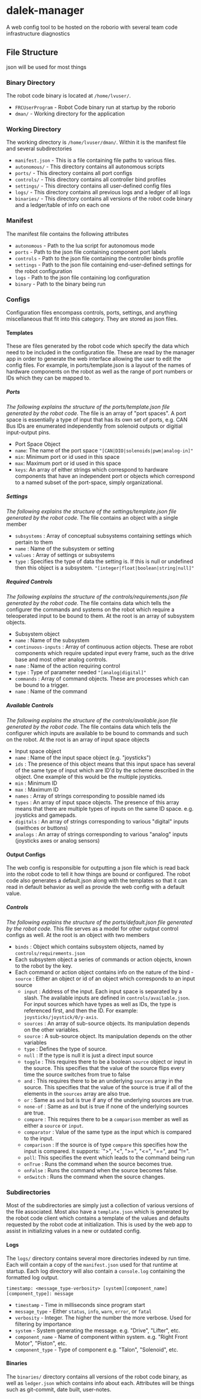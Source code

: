 # dalek-manager
A web config tool to be hosted on the roborio with several team code infrastructure diagnostics

## File Structure
json will be used for most things

### Binary Directory
The robot code binary is located at `/home/lvuser/`.
 - `FRCUserProgram` - Robot Code binary run at startup by the roborio
 - `dman/` - Working directory for the application

### Working Directory
The working directory is `/home/lvuser/dman/`. Within it is the manifest file and several subdirectories
- `manifest.json` - This is a file containing file paths to various files.
- `autonomous/` - This directory contains all autonomous scripts
- `ports/` - This directory contains all port configs
- `controls/` - This directory contains all controller bind profiles
- `settings/` - This directory contains all user-defined config files
- `logs/` - This directory contains all previous logs and a ledger of all logs
- `binaries/` - This directory contains all versions of the robot code binary and a ledger/table of info on each one

### Manifest
The manifest file contains the following attributes
 - `autonomous` - Path to the lua script for autonomous mode
 - `ports` - Path to the json file containing component port labels
 - `controls` - Path to the json file containing the controller binds profile
 - `settings` - Path to the json file containing end-user-defined settings for the robot configuration
 - `logs` - Path to the json file containing log configuration
 - `binary` - Path to the binary being run

### Configs
Configuration files encompass controls, ports, settings, and anything miscellaneous that fit into this category. They are stored as json files.

#### Templates
These are files generated by the robot code which specify the data which need to be included in the configuration file. These are read by the manager app in order to generate the web interface allowing the user to edit the config files. For example, in ports/template.json is a layout of the names of hardware components on the robot as well as the range of port numbers or IDs which they can be mapped to.

##### Ports
*The following explains the structure of the ports/template.json file generated by the robot code.*
The file is an array of "port spaces". A port space is essentially a type of input that has its own set of ports, e.g. CAN Bus IDs are enumerated independently from solenoid outputs or digitial input-output pins.
 - Port Space Object
  - `name`: The name of the port space `"[CAN|DIO|solenoids|pwm|analog-in]"`
  - `min`: Minimum port or id used in this space
  - `max`: Maximum port or id used in this space
  - `keys`: An array of either strings which correspond to hardware components that have an independent port or objects which correspond to a named subset of the port-space, simply organizational.

##### Settings
*The following explains the structure of the settings/template.json file generated by the robot code.*
The file contains an object with a single member
 - `subsystems` : Array of conceptual subsystems containing settings which pertain to them
  - `name` : Name of the subsystem or setting
  - `values` : Array of settings or subsystems
   - `type` : Specifies the type of data the setting is. If this is null or undefined then this object is a subsystem. `"[integer|float|boolean|string|null]"`

##### Required Controls
*The following explains the structure of the controls/requirements.json file generated by the robot code.*
The file contains data which tells the configurer the commands and systems on the robot which require a teleoperated input to be bound to them.
At the root is an array of subsystem objects.
 - Subsystem object
  - `name` : Name of the subsystem
  - `continuous-inputs` : Array of continuous action objects. These are robot components which require updated input every frame, such as the drive base and most other analog controls.
   - `name` : Name of the action requiring control
   - `type` : Type of parameter needed `"[analog|digital]"`
  - `commands` : Array of command objects. These are processes which can be bound to a trigger.
   - `name` : Name of the command

##### Available Controls
*The following explains the structure of the controls/available.json file generated by the robot code.*
The file contains data which tells the configurer which inputs are available to be bound to commands and such on the robot.
At the root is an array of input space objects
 - Input space object
  - `name` : Name of the input space object (e.g. "joysticks")
  - `ids` : The presence of this object means that this input space has several of the same type of input which are ID'd by the scheme described in the object. One example of this would be the multiple joysticks.
   - `min` : Minimum ID
   - `max` : Maximum ID
   - `names` : Array of strings corresponding to possible named ids
  - `types` : An array of input space objects. The presence of this array means that there are multiple types of inputs on the same ID space. e.g. joysticks and gamepads.
  - `digitals` : An array of strings corresponding to various "digital" inputs (swithces or buttons)
  - `analogs` : An array of strings corresponding to various "analog" inputs (joysticks axes or analog sensors)

#### Output Configs
The web config is responsible for outputting a json file which is read back into the robot code to tell it how things are bound or configured. The robot code also generates a default.json along with the templates so that it can read in default behavior as well as provide the web config with a default value.

##### Controls
*The following explains the structure of the ports/default.json file generated by the robot code.*
This file serves as a model for other output control configs as well. At the root is an object with two members
 - `binds` : Object which contains subsystem objects, named by `controls/requirements.json`
  - Each subsystem object a series of commands or action objects, known to the robot by the key.
   - Each command or action object contains info on the nature of the bind
    - `source` : Either an object or id of an object which corresponds to an input source
     - `input` : Address of the input. Each input space is separated by a slash. The available inputs are defined in `controls/available.json`. For input sources which have types as well as IDs, the type is referenced first, and then the ID. For example: `joysticks/joystick/0/y-axis`.
     - `sources` : An array of sub-source objects. Its manipulation depends on the other variables.
     - `source` : A sub-source object. Its manipulation depends on the other variables
     - `type` : Defines the type of source.
      - `null` : If the type is null it is just a direct input source
      - `toggle` : This requires there to be a boolean `source` object or input in the source. This specifies that the value of the source flips every time the source switches from true to false
      - `and` : This requires there to be an underlying `sources` array in the source. This specifies that the value of the source is true if all of the elements in the `sources` array are also true.
      - `or` : Same as `and` but is true if any of the underlying sources are true.
      - `none-of` : Same as `and` but is true if none of the underlying sources are true.
      - `compare` : This requires there to be a `comparison` member as well as either a `source` or `input`.
     - `comparator` : Value of the same type as the input which is compared to the input.
     - `comparison` : If the source is of type `compare` this specifies how the input is compared. It supports: `">", "<", ">=", "<=", "==", and "!=".
     - `poll`: This specifies the event which leads to the command being run
      - `onTrue` : Runs the command when the source becomes true.
      - `onFalse` : Runs the command when the source becomes false.
      - `onSwitch` : Runs the command when the source changes.

### Subdirectories
Most of the subdirectories are simply just a collection of various versions of the file associated.
Most also have a `template.json` which is generated by the robot code client which contains a template of the values and defaults requested by the robot code at initialization. This is used by the web app to assist in initializing values in a new or outdated config.

#### Logs
The `logs/` directory contains several more directories indexed by run time. Each will contain a copy of the `manifest.json` used for that runtime at startup. Each log directory will also contain a `console.log` containing the formatted log output.

`timestamp: <message_type-verbosity> [system][component_name][component_type]: message`
 - `timestamp` - Time in milliseconds since program start
 - `message_type` - Either `status`, `info`, `warn`, `error`, or `fatal`
 - `verbosity` - Integer. The higher the number the more verbose. Used for filtering by importance
 - `system` - System generating the message. e.g. "Drive", "Lifter", etc.
 - `component_name` - Name of component within system. e.g. "Right Front Motor", "Piston", etc.
 - `component_type` - Type of component e.g. "Talon", "Solenoid", etc.

#### Binaries
The `binaries/` directory contains all versions of the robot code binary, as well as `ledger.json` which contains info about each. Attributes will be things such as git-commit, date built, user-notes. 
